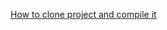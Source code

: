 [How to clone project and compile it](../../en/How_to_compile_and_develop_your_own_AT_project/How_to_clone_project_and_compile_it.md)